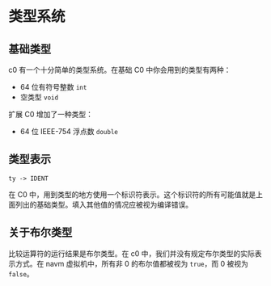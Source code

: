 # 类型系统

## 基础类型

c0 有一个十分简单的类型系统。在基础 C0 中你会用到的类型有两种：

- 64 位有符号整数 `int`
- 空类型 `void`

扩展 C0 增加了一种类型：

- 64 位 IEEE-754 浮点数 `double`

## 类型表示

```
ty -> IDENT
```

在 C0 中，用到类型的地方使用一个标识符表示。这个标识符的所有可能值就是上面列出的基础类型。填入其他值的情况应被视为编译错误。

## 关于布尔类型

比较运算符的运行结果是布尔类型。在 c0 中，我们并没有规定布尔类型的实际表示方式。在 navm 虚拟机中，所有非 0 的布尔值都被视为 `true`，而 0 被视为 `false`。

